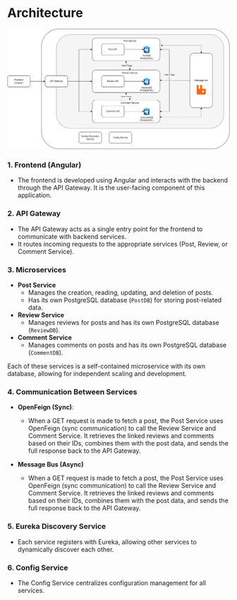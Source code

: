# Architecture

![alt text](Architectuur.jpg)

### 1. **Frontend (Angular)**
   - The frontend is developed using Angular and interacts with the backend through the API Gateway. It is the user-facing component of this application.

### 2. **API Gateway**
   - The API Gateway acts as a single entry point for the frontend to communicate with backend services.
   - It routes incoming requests to the appropriate services (Post, Review, or Comment Service).

### 3. **Microservices**
   - **Post Service**
     - Manages the creation, reading, updating, and deletion of posts.
     - Has its own PostgreSQL database (`PostDB`) for storing post-related data.
   - **Review Service**
     - Manages reviews for posts and has its own PostgreSQL database (`ReviewDB`).
   - **Comment Service**
     - Manages comments on posts and has its own PostgreSQL database (`CommentDB`).

   Each of these services is a self-contained microservice with its own database, allowing for independent scaling and development.

### 4. **Communication Between Services**
   - **OpenFeign (Sync)**: 
        - When a GET request is made to fetch a post, the Post Service uses OpenFeign (sync communication) to call the Review Service and Comment Service. It retrieves the linked reviews and comments based on their IDs, combines them with the post data, and sends the full response back to the API Gateway.
     
   - **Message Bus (Async)**
        - When a GET request is made to fetch a post, the Post Service uses OpenFeign (sync communication) to call the Review Service and Comment Service. It retrieves the linked reviews and comments based on their IDs, combines them with the post data, and sends the full response back to the API Gateway.
  

### 5. **Eureka Discovery Service**
   - Each service registers with Eureka, allowing other services to dynamically discover each other.

### 6. **Config Service**
   - The Config Service centralizes configuration management for all services.
